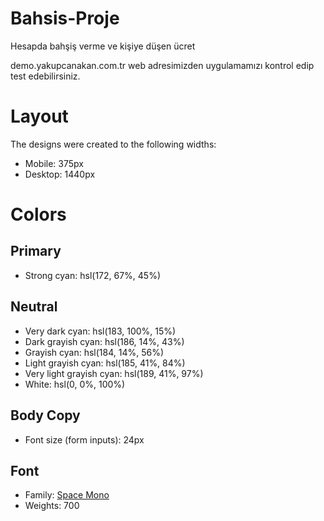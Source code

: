 # Bahsis-Proje
Hesapda bahşiş verme ve kişiye düşen ücret

demo.yakupcanakan.com.tr web adresimizden uygulamamızı kontrol edip test edebilirsiniz.

# Layout

The designs were created to the following widths:

- Mobile: 375px
- Desktop: 1440px

# Colors

## Primary

- Strong cyan: hsl(172, 67%, 45%)

## Neutral

- Very dark cyan: hsl(183, 100%, 15%)
- Dark grayish cyan: hsl(186, 14%, 43%)
- Grayish cyan: hsl(184, 14%, 56%)
- Light grayish cyan: hsl(185, 41%, 84%)
- Very light grayish cyan: hsl(189, 41%, 97%)
- White: hsl(0, 0%, 100%)


## Body Copy

- Font size (form inputs): 24px

## Font

- Family: [Space Mono](https://fonts.google.com/specimen/Space+Mono)
- Weights: 700

